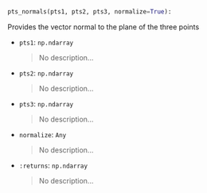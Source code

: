 <a id="McUtils.Numputils.VectorOps.pts_normals">&nbsp;</a>
```python
pts_normals(pts1, pts2, pts3, normalize=True): 
```
Provides the vector normal to the plane of the three points
- `pts1`: `np.ndarray`
    >No description...
- `pts2`: `np.ndarray`
    >No description...
- `pts3`: `np.ndarray`
    >No description...
- `normalize`: `Any`
    >No description...
- `:returns`: `np.ndarray`
    >No description...

